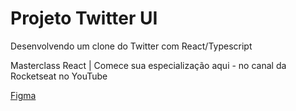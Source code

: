 # Projeto Twitter UI

Desenvolvendo um clone do Twitter com React/Typescript

Masterclass React | Comece sua especialização aqui - no canal da Rocketseat no YouTube

<a href="https://www.figma.com/file/GowZ0dcCWbjGPU3g7KCAg3/Twitter-UI-(Community)?node-id=1%3A937&mode=dev">Figma</a>
